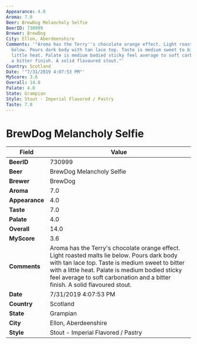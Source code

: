 ```yaml
---
Appearance: 4.0
Aroma: 7.0
Beer: BrewDog Melancholy Selfie
BeerID: 730999
Brewer: BrewDog
City: Ellon, Aberdeenshire
Comments: '"Aroma has the Terry''s chocolate orange effect. Light roasted malts lie
  below. Pours dark body with tan lace top. Taste is medium sweet to bitter with a
  little heat. Palate is medium bodied sticky feel average to soft carbonation and
  a bitter finish. A solid flavoured stout."'
Country: Scotland
Date: '"7/31/2019 4:07:53 PM"'
MyScore: 3.6
Overall: 14.0
Palate: 4.0
State: Grampian
Style: Stout - Imperial Flavored / Pastry
Taste: 7.0
---
```


# BrewDog Melancholy Selfie

| Field         | Value |
|---------------|-------|
| **BeerID** | 730999 |
| **Beer** | BrewDog Melancholy Selfie |
| **Brewer** | BrewDog |
| **Aroma** | 7.0 |
| **Appearance** | 4.0 |
| **Taste** | 7.0 |
| **Palate** | 4.0 |
| **Overall** | 14.0 |
| **MyScore** | 3.6 |
| **Comments** | Aroma has the Terry's chocolate orange effect. Light roasted malts lie below. Pours dark body with tan lace top. Taste is medium sweet to bitter with a little heat. Palate is medium bodied sticky feel average to soft carbonation and a bitter finish. A solid flavoured stout. |
| **Date** | 7/31/2019 4:07:53 PM |
| **Country** | Scotland |
| **State** | Grampian |
| **City** | Ellon, Aberdeenshire |
| **Style** | Stout - Imperial Flavored / Pastry |
